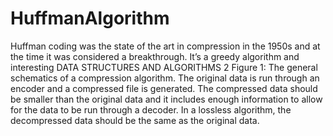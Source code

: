# HuffmanAlgorithm
Huffman coding was the state of the art in compression in the 1950s and at the time it was considered a breakthrough. It’s a greedy algorithm and interesting DATA STRUCTURES AND ALGORITHMS 2 Figure 1: The general schematics of a compression algorithm. The original data is run through an encoder and a compressed file is generated. The compressed data should be smaller than the original data and it includes enough information to allow for the data to be run through a decoder. In a lossless algorithm, the decompressed data should be the same as the original data.
